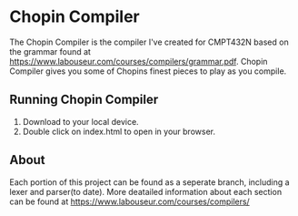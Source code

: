 # Chopin Compiler
The Chopin Compiler is the compiler I've created for CMPT432N based on the grammar found at https://www.labouseur.com/courses/compilers/grammar.pdf.
Chopin Compiler gives you some of Chopins finest pieces to play as you compile. 


## Running Chopin Compiler
1. Download to your local device.
2. Double click on index.html to open in your browser. 


## About
Each portion of this project can be found as a seperate branch, including a lexer and parser(to date). More deatailed information about each section can be found at https://www.labouseur.com/courses/compilers/
